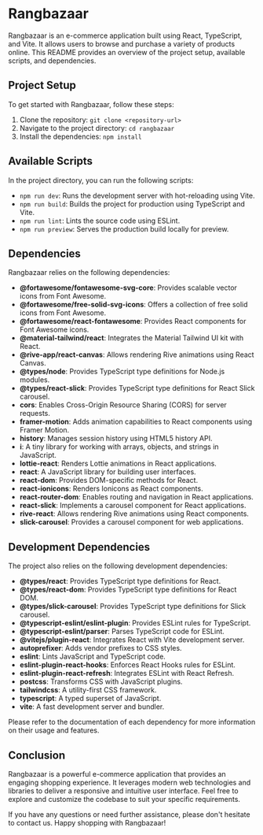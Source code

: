 # Rangbazaar

Rangbazaar is an e-commerce application built using React, TypeScript, and Vite. It allows users to browse and purchase a variety of products online. This README provides an overview of the project setup, available scripts, and dependencies.

## Project Setup

To get started with Rangbazaar, follow these steps:

1. Clone the repository: `git clone <repository-url>`
2. Navigate to the project directory: `cd rangbazaar`
3. Install the dependencies: `npm install`

## Available Scripts

In the project directory, you can run the following scripts:

- `npm run dev`: Runs the development server with hot-reloading using Vite.
- `npm run build`: Builds the project for production using TypeScript and Vite.
- `npm run lint`: Lints the source code using ESLint.
- `npm run preview`: Serves the production build locally for preview.

## Dependencies

Rangbazaar relies on the following dependencies:

- **@fortawesome/fontawesome-svg-core**: Provides scalable vector icons from Font Awesome.
- **@fortawesome/free-solid-svg-icons**: Offers a collection of free solid icons from Font Awesome.
- **@fortawesome/react-fontawesome**: Provides React components for Font Awesome icons.
- **@material-tailwind/react**: Integrates the Material Tailwind UI kit with React.
- **@rive-app/react-canvas**: Allows rendering Rive animations using React Canvas.
- **@types/node**: Provides TypeScript type definitions for Node.js modules.
- **@types/react-slick**: Provides TypeScript type definitions for React Slick carousel.
- **cors**: Enables Cross-Origin Resource Sharing (CORS) for server requests.
- **framer-motion**: Adds animation capabilities to React components using Framer Motion.
- **history**: Manages session history using HTML5 history API.
- **i**: A tiny library for working with arrays, objects, and strings in JavaScript.
- **lottie-react**: Renders Lottie animations in React applications.
- **react**: A JavaScript library for building user interfaces.
- **react-dom**: Provides DOM-specific methods for React.
- **react-ionicons**: Renders Ionicons as React components.
- **react-router-dom**: Enables routing and navigation in React applications.
- **react-slick**: Implements a carousel component for React applications.
- **rive-react**: Allows rendering Rive animations using React components.
- **slick-carousel**: Provides a carousel component for web applications.

## Development Dependencies

The project also relies on the following development dependencies:

- **@types/react**: Provides TypeScript type definitions for React.
- **@types/react-dom**: Provides TypeScript type definitions for React DOM.
- **@types/slick-carousel**: Provides TypeScript type definitions for Slick carousel.
- **@typescript-eslint/eslint-plugin**: Provides ESLint rules for TypeScript.
- **@typescript-eslint/parser**: Parses TypeScript code for ESLint.
- **@vitejs/plugin-react**: Integrates React with Vite development server.
- **autoprefixer**: Adds vendor prefixes to CSS styles.
- **eslint**: Lints JavaScript and TypeScript code.
- **eslint-plugin-react-hooks**: Enforces React Hooks rules for ESLint.
- **eslint-plugin-react-refresh**: Integrates ESLint with React Refresh.
- **postcss**: Transforms CSS with JavaScript plugins.
- **tailwindcss**: A utility-first CSS framework.
- **typescript**: A typed superset of JavaScript.
- **vite**: A fast development server and bundler.

Please refer to the documentation of each dependency for more information on their usage and features.

## Conclusion

Rangbazaar is a powerful e-commerce application that provides an engaging shopping experience. It leverages modern web technologies and libraries to deliver a responsive and intuitive user interface. Feel free to explore and customize the codebase to suit your specific requirements.

If you have any questions or need further assistance, please don't hesitate to contact us. Happy shopping with Rangbazaar!
